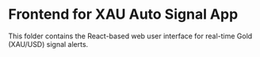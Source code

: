 # Frontend for XAU Auto Signal App
This folder contains the React-based web user interface for real-time Gold (XAU/USD) signal alerts.
